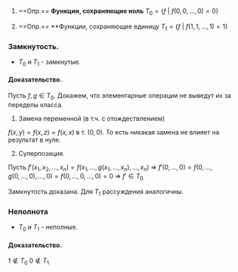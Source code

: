 
1) ==Опр.== **Функции, сохраняющие ноль** $T_0 = \{f\ |\ f(0, 0, \dots, 0) = 0\}$

2) ==Опр.== **Функции, сохраняющие единицу $T_1 = \{f\ |\ f(1, 1, \dots, 1) = 1\}$

### Замкнутость.

- $T_0$ и $T_1$ - замкнутые.

#### Доказательство.

Пусть $f, g \in T_0$. Докажем, что элементарные операции не выведут их за переделы класса.

1) Замена переменной (в т.ч. с отождествлением)

$f(x, y) = f(x, z) = f(x, x)$ в т. $(0, 0)$. То есть никакая замена не влияет на результат в нуле.

2) Суперпозиция.

Пусть $f'(x_1, x_2, \dots, x_n) = f(x_1, ..., g(x_1, ..., x_n), ..., x_n)$ $\Rightarrow$ $f'(0, ..., 0) = f(0, ..., g(0, ..., 0), ..., 0) = f(0, ..., 0, ..., 0) = 0$ $\Rightarrow$ $f' \in T_0$

Замкнутость доказана.
Для $T_1$ рассуждения аналогичны.

### Неполнота 

- $T_0$ и $T_1$ - неполные.

#### Доказательство.

$1 \not\in T_0$
$0 \not\in T_1$

